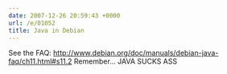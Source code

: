 ```yaml
---
date: 2007-12-26 20:59:43 +0000
url: /e/01052
title: Java in Debian
---
```


See the FAQ:
http://www.debian.org/doc/manuals/debian-java-faq/ch11.html#s11.2
Remember... JAVA SUCKS ASS
